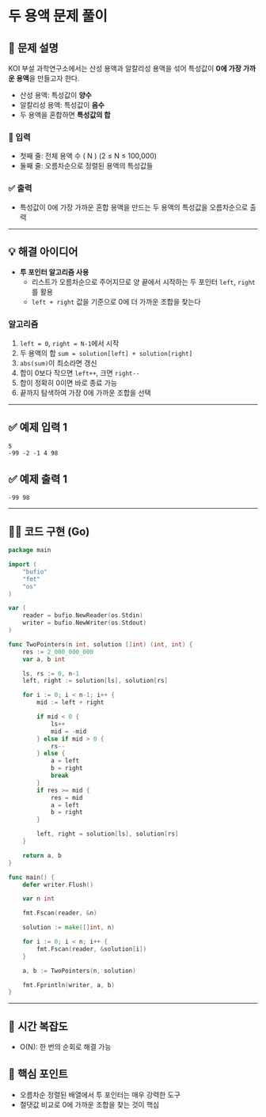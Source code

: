 # 두 용액 문제 풀이

## 🧪 문제 설명

KOI 부설 과학연구소에서는 산성 용액과 알칼리성 용액을 섞어 특성값이 **0에 가장 가까운 용액**을 만들고자 한다.

- 산성 용액: 특성값이 **양수**
- 알칼리성 용액: 특성값이 **음수**
- 두 용액을 혼합하면 **특성값의 합**

### 🔢 입력
- 첫째 줄: 전체 용액 수 \( N \) (2 ≤ N ≤ 100,000)
- 둘째 줄: 오름차순으로 정렬된 용액의 특성값들

### ✅ 출력
- 특성값이 0에 가장 가까운 혼합 용액을 만드는 두 용액의 특성값을 오름차순으로 출력

---

## 💡 해결 아이디어

- **투 포인터 알고리즘 사용**
  - 리스트가 오름차순으로 주어지므로 양 끝에서 시작하는 두 포인터 `left`, `right`를 활용
  - `left + right` 값을 기준으로 0에 더 가까운 조합을 찾는다

### 알고리즘

1. `left = 0`, `right = N-1`에서 시작
2. 두 용액의 합 `sum = solution[left] + solution[right]`
3. `abs(sum)`이 최소라면 갱신
4. 합이 0보다 작으면 `left++`, 크면 `right--`
5. 합이 정확히 0이면 바로 종료 가능
6. 끝까지 탐색하여 가장 0에 가까운 조합을 선택

---

## ✅ 예제 입력 1

```
5
-99 -2 -1 4 98
```

## ✅ 예제 출력 1

```
-99 98
```

---

## 🧑‍💻 코드 구현 (Go)

```go
package main

import (
	"bufio"
	"fmt"
	"os"
)

var (
	reader = bufio.NewReader(os.Stdin)
	writer = bufio.NewWriter(os.Stdout)
)

func TwoPointers(n int, solution []int) (int, int) {
	res := 2_000_000_000
	var a, b int

	ls, rs := 0, n-1
	left, right := solution[ls], solution[rs]

	for i := 0; i < n-1; i++ {
		mid := left + right

		if mid < 0 {
			ls++
			mid = -mid
		} else if mid > 0 {
			rs--
		} else {
			a = left
			b = right
			break
		}
		if res >= mid {
			res = mid
			a = left
			b = right
		}

		left, right = solution[ls], solution[rs]
	}

	return a, b
}

func main() {
	defer writer.Flush()

	var n int

	fmt.Fscan(reader, &n)

	solution := make([]int, n)

	for i := 0; i < n; i++ {
		fmt.Fscan(reader, &solution[i])
	}

	a, b := TwoPointers(n, solution)

	fmt.Fprintln(writer, a, b)
}
```

---

## 📝 시간 복잡도

- O(N): 한 번의 순회로 해결 가능

## 🧠 핵심 포인트

- 오름차순 정렬된 배열에서 투 포인터는 매우 강력한 도구
- 절댓값 비교로 0에 가까운 조합을 찾는 것이 핵심
